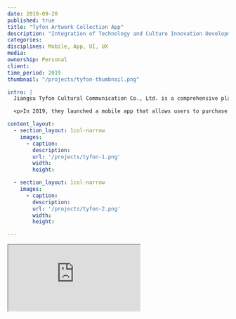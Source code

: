 ```yaml
---
date: 2019-09-20
published: true
title: "Tyfon Artwork Collection App"
description: "Integration of Technology and Culture Innovation Development Forum"
categories: 
disciplines: Mobile, App, UI, UX
media: 
ownership: Personal
client:
time_period: 2019
thumbnail: "/projects/tyfon-thumbnail.png"

intro: |
  Jiangsu Tyfon Cultural Communication Co., Ltd. is a comprehensive platform dedicated to promoting and distributing fine art, with a focus on traditional Chinese paintings and modern art. It offers services like art authentication, sales, and exhibitions, helping collectors and artists connect. The company is committed to cultural preservation and innovation, blending traditional craftsmanship with contemporary artistic expression. Tyfon also operates an art marketplace app, providing users access to curated artwork and customized frame options.

  <p>In 2019, they launched a mobile app that allows users to purchase artwork online. Below is a simple display of some pages and features of the app.</p>

content_layout:
  - section_layout: 1col-narrow
    images:
      - caption:
        description: 
        url: '/projects/tyfon-1.png'
        width: 
        height:

  - section_layout: 1col-narrow
    images:
      - caption:
        description: 
        url: '/projects/tyfon-2.png'
        width: 
        height:

---
```


<div class="responsive-iframe-container">
  <iframe src="https://embed.figma.com/proto/SD0S7OKJjIzVrQskNXzB7C/TYFON-APP?page-id=0%3A1&node-id=1-5&node-type=frame&viewport=1829%2C338%2C0.29&scaling=scale-down&content-scaling=fixed&embed-host=share" allowfullscreen="true"></iframe>
</div>